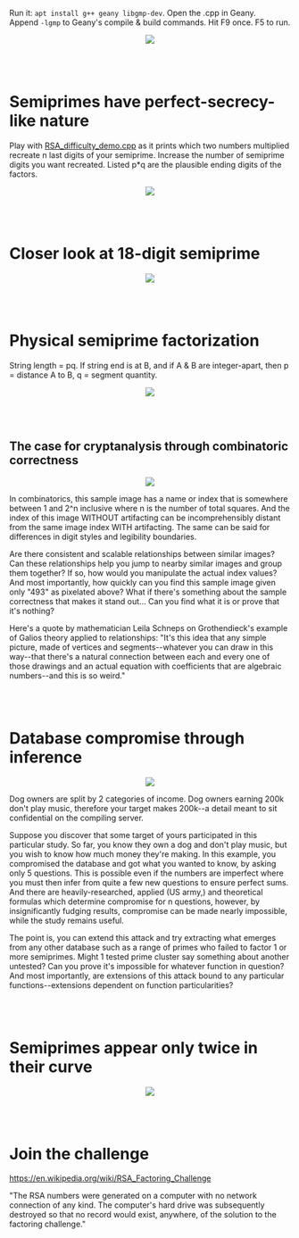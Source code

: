 Run it: ```apt install g++ geany libgmp-dev```. Open the .cpp in Geany.<br>
Append ```-lgmp``` to Geany's compile & build commands. Hit F9 once. F5 to run.

<p align="center">
  <img src="https://raw.githubusercontent.com/compromise-evident/tryRSA/refs/heads/main/Other/Terminal_6678cd93713ea9452261edb38cbc7cff.png">
</p>

<br>
<br>

# Semiprimes have perfect-secrecy-like nature

Play with [RSA_difficulty_demo.cpp](https://github.com/compromise-evident/tryRSA/blob/main/Other/Factorization_theory/RSA_difficulty_demo.cpp#L29)
as it prints which two numbers multiplied recreate n last digits of your semiprime.
Increase the number of semiprime digits you want recreated. Listed p*q
are the plausible ending digits of the factors.

<p align="center">
  <img src="https://raw.githubusercontent.com/compromise-evident/tryRSA/main/Other/Factorization_theory/Terminal_6119bb0725fc8e02cae4bdf4578296cb1d0360daa24db8256e32db2042f180d7.png">
</p>

<br>
<br>

# Closer look at 18-digit semiprime

<p align="center">
  <img src="https://raw.githubusercontent.com/compromise-evident/tryRSA/main/Other/Factorization_theory/Closer_look_at_18-digit_semiprime_840a1c7c2325b815413b269b7635c43a0442b48a6f7eb8ff23e460b7e023dee3.png">
</p>

<br>
<br>

# Physical semiprime factorization

String length = pq. If string end is at B, and if A & B are integer-apart, then p = distance A to B, q = segment quantity.

<p align="center">
  <img src="https://raw.githubusercontent.com/compromise-evident/tryRSA/main/Other/Factorization_theory/String_folding_279cdc202129ed49fb5e4a27af50c18f5a1dc8af793d5d6dff7d3e0d8332155e.png">
</p>

<br>
<br>

## The case for cryptanalysis through combinatoric correctness

<p align="center">
  <img src="https://raw.githubusercontent.com/compromise-evident/tryRSA/main/Other/Factorization_theory/Combinatoric_correctness.png">
</p>

In combinatorics, this sample image has a name or index
that is somewhere between 1 and 2^n inclusive where n
is the number of total squares. And the index of this
image WITHOUT artifacting can be incomprehensibly distant
from the same image index WITH artifacting.
The same can be said for differences in digit styles and legibility boundaries.

Are there consistent and scalable relationships between
similar images? Can these relationships help you jump to
nearby similar images and group them together?
If so, how would you manipulate the actual index values?
And most importantly, how quickly can you find this
sample image given only "493" as pixelated above?
What if there's something about the sample correctness
that makes it stand out... Can you find what it is
or prove that it's nothing?

Here's a quote by mathematician Leila Schneps
on Grothendieck's example of Galios theory applied to relationships:
"It's this idea that any simple picture, made of vertices and segments--whatever
you can draw in this way--that there's a natural connection
between each and every one of those drawings
and an actual equation with coefficients
that are algebraic numbers--and this is so weird."

<br>
<br>

# Database compromise through inference

<p align="center">
  <img src="https://raw.githubusercontent.com/compromise-evident/tryRSA/main/Other/Factorization_theory/Database_compromise_through_inference.png">
</p>

Dog owners are split by 2 categories of income.
Dog owners earning 200k don't play music,
therefore your target makes 200k--a detail meant to sit
confidential on the compiling server.

Suppose you discover that some target of yours participated
in this particular study. So far, you know they own a dog
and don't play music, but you wish to know how much money they're making.
In this example, you compromised the database and got what you wanted to know,
by asking only 5 questions. This is possible even if
the numbers are imperfect where you must then infer from
quite a few new questions to ensure perfect sums.
And there are heavily-researched, applied (US army,)
and theoretical formulas which determine compromise for n questions,
however, by insignificantly fudging results, compromise can be made nearly impossible, while the study remains useful.

The point is, you can extend this attack and try extracting
what emerges from any other database such as a range of primes
who failed to factor 1 or more semiprimes.
Might 1 tested prime cluster say something about another untested?
Can you prove it's impossible for whatever function in question?
And most importantly, are extensions of this attack bound
to any particular functions--extensions dependent on function particularities?

<br>
<br>

# Semiprimes appear only twice in their curve

<p align="center">
  <img src="https://raw.githubusercontent.com/compromise-evident/tryRSA/main/Other/Factorization_theory/The_curve.png">
</p>

<br>
<br>

# Join the challenge

https://en.wikipedia.org/wiki/RSA_Factoring_Challenge

"The RSA numbers were generated on a computer with no network connection of any kind.
The computer's hard drive was subsequently destroyed so that no record would exist,
anywhere, of the solution to the factoring challenge."
